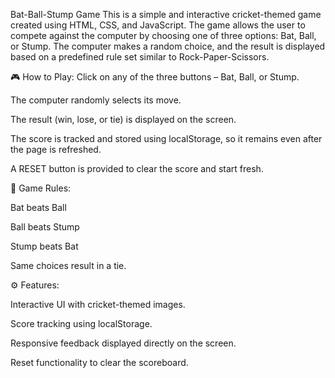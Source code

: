 Bat-Ball-Stump Game
This is a simple and interactive cricket-themed game created using HTML, CSS, and JavaScript. The game allows the user to compete against the computer by choosing one of three options: Bat, Ball, or Stump. The computer makes a random choice, and the result is displayed based on a predefined rule set similar to Rock-Paper-Scissors.

🎮 How to Play:
Click on any of the three buttons – Bat, Ball, or Stump.

The computer randomly selects its move.

The result (win, lose, or tie) is displayed on the screen.

The score is tracked and stored using localStorage, so it remains even after the page is refreshed.

A RESET button is provided to clear the score and start fresh.


🧠 Game Rules:

Bat beats Ball

Ball beats Stump

Stump beats Bat

Same choices result in a tie.


⚙️ Features:

Interactive UI with cricket-themed images.

Score tracking using localStorage.

Responsive feedback displayed directly on the screen.

Reset functionality to clear the scoreboard.
